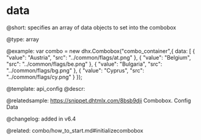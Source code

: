 data
=============

@short: specifies an array of data objects to set into the combobox





@type: array

@example:
var combo = new dhx.Combobox("combo_container",{
    data: [
		{
			"value": "Austria",
			"src": "../common/flags/at.png"
		},
		{
			"value": "Belgium",
			"src": "../common/flags/be.png"
		},
		{
			"value": "Bulgaria",
			"src": "../common/flags/bg.png"
		},
		{
			"value": "Cyprus",
			"src": "../common/flags/cy.png"
		}
});


@template:	api_config
@descr: 


@relatedsample: https://snippet.dhtmlx.com/8bsb9dji	Combobox. Config Data

@changelog: added in v6.4

@related: combo/how_to_start.md#initializecombobox	